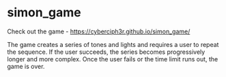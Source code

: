 # simon_game

Check out the game - https://cyberciph3r.github.io/simon_game/

The game creates a series of tones and lights and requires a user to repeat the sequence. If the user succeeds, the series becomes progressively longer and more complex. Once the user fails or the time limit runs out, the game is over. 



